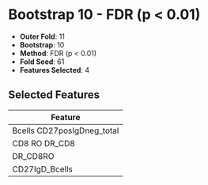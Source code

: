 # Bootstrap 10 - FDR (p < 0.01)

- **Outer Fold**: 11
- **Bootstrap**: 10
- **Method**: FDR (p < 0.01)
- **Fold Seed**: 61
- **Features Selected**: 4

## Selected Features

| Feature |
|---------|
| Bcells CD27posIgDneg_total |
| CD8 RO DR_CD8 |
| DR_CD8RO |
| CD27IgD_Bcells |

